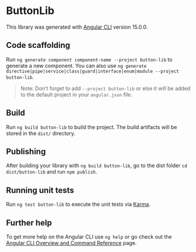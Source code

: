 # ButtonLib

This library was generated with [Angular CLI](https://github.com/angular/angular-cli) version 15.0.0.

## Code scaffolding

Run `ng generate component component-name --project button-lib` to generate a new component. You can also use `ng generate directive|pipe|service|class|guard|interface|enum|module --project button-lib`.
> Note: Don't forget to add `--project button-lib` or else it will be added to the default project in your `angular.json` file. 

## Build

Run `ng build button-lib` to build the project. The build artifacts will be stored in the `dist/` directory.

## Publishing

After building your library with `ng build button-lib`, go to the dist folder `cd dist/button-lib` and run `npm publish`.

## Running unit tests

Run `ng test button-lib` to execute the unit tests via [Karma](https://karma-runner.github.io).

## Further help

To get more help on the Angular CLI use `ng help` or go check out the [Angular CLI Overview and Command Reference](https://angular.io/cli) page.
